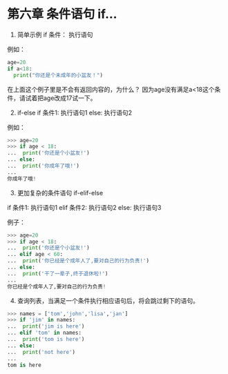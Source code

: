 # 第六章 条件语句 if...

1. 简单示例
if 条件：
  执行语句

例如：

```python
age=20
if a<18:
  print("你还是个未成年的小盆友！")
```

在上面这个例子里是不会有返回内容的，为什么？
因为age没有满足a<18这个条件，请试着把age改成17试一下。

2. if-else
if 条件1:
  执行语句1
else:
  执行语句2

例如：

```python
>>> age=20
>>> if age < 18:
...  print('你还是个小盆友!')
... else:
...  print('你成年了哦!')
...
你成年了哦!
```

3. 更加复杂的条件语句 if-elif-else

if 条件1:
  执行语句1
elif 条件2:
  执行语句2
else:
  执行语句3

例子：

```python
>>> age=20
>>> if age < 18:
...  print('你还是个小盆友!')
... elif age < 60:
...  print('你已经是个成年人了,要对自己的行为负责!')
... else:
...  print('干了一辈子,终于退休啦!')
...
你已经是个成年人了,要对自己的行为负责!
```

4. 查询列表，当满足一个条件执行相应语句后，将会跳过剩下的语句。

```python
>>> names = ['tom','john','lisa','jan']
>>> if 'jim' in names:
...  print('jim is here')
... elif 'tom' in names:
...  print('tom is here')
... else:
...  print('not here')
...
tom is here
```



